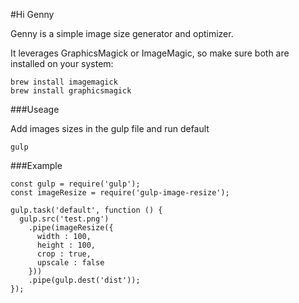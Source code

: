 #Hi Genny

Genny is a simple image size generator and optimizer.


It leverages GraphicsMagick or ImageMagic, so make sure both are installed on your system:

```
brew install imagemagick
brew install graphicsmagick
```


###Useage

Add images sizes in the gulp file and run default

```
gulp
```

###Example

```
const gulp = require('gulp');
const imageResize = require('gulp-image-resize');

gulp.task('default', function () {
  gulp.src('test.png')
    .pipe(imageResize({
      width : 100,
      height : 100,
      crop : true,
      upscale : false
    }))
    .pipe(gulp.dest('dist'));
});
```
